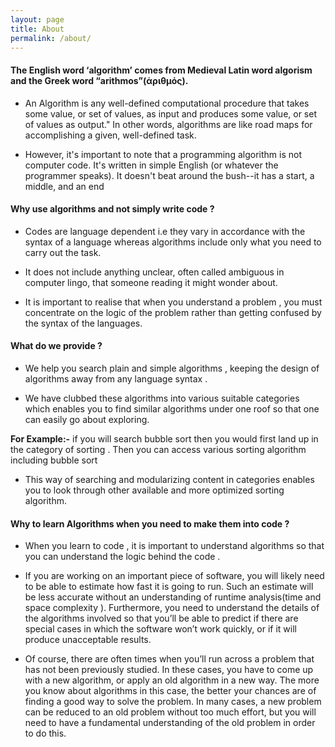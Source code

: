 ```yaml
---
layout: page
title: About
permalink: /about/
---
```


#### The English word ‘algorithm’ comes from Medieval Latin word algorism and the Greek word “arithmos”(ἀριθμός).

* An Algorithm is any well-defined computational procedure that takes some value, or set of values, as input and produces some value, or set of values as output." In other words, algorithms are like road maps for accomplishing a given, well-defined task.

* However, it's important to note that a programming algorithm is not computer code. It's written in simple English (or whatever the programmer speaks). It doesn't beat around the bush--it has a start, a middle, and an end 

#### __Why use algorithms and not simply write code ?__

* Codes are language dependent i.e they vary in accordance with the syntax of a language whereas algorithms  include only what you need to carry out the task. 

* It does not include anything unclear, often called ambiguous in computer lingo, that someone reading it might wonder about. 

* It is important to realise that when you understand a problem , you must concentrate on the logic of the problem rather than getting confused by the syntax of the languages.

#### __What do we provide ?__

* We help you search plain and simple algorithms , keeping the design of algorithms away from any language syntax .

* We have clubbed these algorithms into various suitable categories which enables you to find similar algorithms under one roof so that one can easily go about exploring. 

 __For Example:-__  if you will search bubble sort then you would first land up in the category of sorting . Then you can access various sorting algorithm including bubble sort 

 * This way of searching and modularizing content in categories enables you to look through other available and more optimized sorting algorithm.

  

#### __Why to learn Algorithms when you need to make them into code ?__

 * When you learn to code , it is important to understand algorithms so that you can understand the logic behind the code .

 * If you are working on an important piece of software, you will likely need to be able to estimate how fast it is going to run. Such an estimate will be less accurate without an understanding of runtime analysis(time and space complexity ). Furthermore, you need to understand the details of the algorithms involved so that you’ll be able to predict if there are special cases in which the software won’t work quickly, or if it will produce unacceptable results. 

 * Of course, there are often times when you’ll run across a problem that has not been previously studied. In these cases, you have to come up with a new algorithm, or apply an old algorithm in a new way. The more you know about algorithms in this case, the better your chances are of finding a good way to solve the problem. In many cases, a new problem can be reduced to an old problem without too much effort, but you will need to have a fundamental understanding of the old problem in order to do this. 
